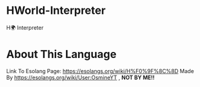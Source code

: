 # HWorld-Interpreter
H🌍 Interpreter
# About This Language
Link To Esolang Page:
https://esolangs.org/wiki/H%F0%9F%8C%8D
Made By https://esolangs.org/wiki/User:OsmineYT , **NOT BY ME!!**
